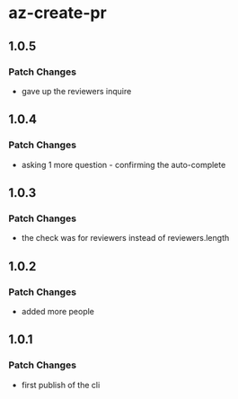 # az-create-pr

## 1.0.5

### Patch Changes

- gave up the reviewers inquire

## 1.0.4

### Patch Changes

- asking 1 more question - confirming the auto-complete

## 1.0.3

### Patch Changes

- the check was for reviewers instead of reviewers.length

## 1.0.2

### Patch Changes

- added more people

## 1.0.1

### Patch Changes

- first publish of the cli
